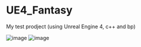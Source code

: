 # UE4_Fantasy
My test prodject (using Unreal Engine 4, c++ and bp)

![image](https://user-images.githubusercontent.com/51677163/125962319-cb1f4b54-2c7b-48db-b677-5e2011ac247b.png)
![image](https://user-images.githubusercontent.com/51677163/125963173-5783bf62-872b-4047-810c-abda2fb85060.png)
